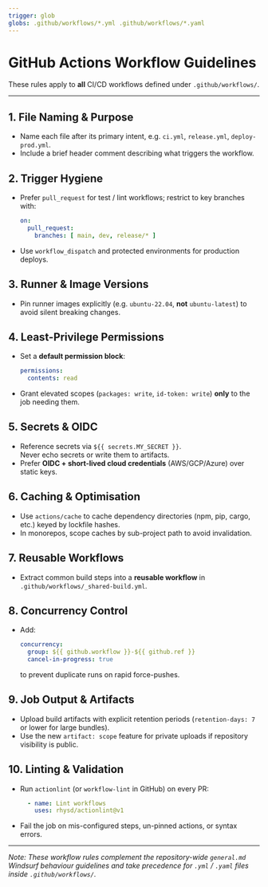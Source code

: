 ```yaml
---
trigger: glob
globs: .github/workflows/*.yml .github/workflows/*.yaml
---
```


# GitHub Actions Workflow Guidelines

These rules apply to **all** CI/CD workflows defined under `.github/workflows/`.

---

## 1. File Naming & Purpose
- Name each file after its primary intent, e.g. `ci.yml`, `release.yml`, `deploy-prod.yml`.
- Include a brief header comment describing what triggers the workflow.

## 2. Trigger Hygiene
- Prefer `pull_request` for test / lint workflows; restrict to key branches with:
  ```yaml
  on:
    pull_request:
      branches: [ main, dev, release/* ]
  ```
- Use `workflow_dispatch` and protected environments for production deploys.

## 3. Runner & Image Versions
- Pin runner images explicitly (e.g. `ubuntu-22.04`, **not** `ubuntu-latest`) to avoid silent breaking changes.


## 4. Least-Privilege Permissions
- Set a **default permission block**:
  ```yaml
  permissions:
    contents: read
  ```
- Grant elevated scopes (`packages: write`, `id-token: write`) **only** to the job needing them.

## 5. Secrets & OIDC
- Reference secrets via `${{ secrets.MY_SECRET }}`.  
  Never echo secrets or write them to artifacts.
- Prefer **OIDC + short-lived cloud credentials** (AWS/GCP/Azure) over static keys.

## 6. Caching & Optimisation
- Use `actions/cache` to cache dependency directories (npm, pip, cargo, etc.) keyed by lockfile hashes.
- In monorepos, scope caches by sub-project path to avoid invalidation.

## 7. Reusable Workflows
- Extract common build steps into a **reusable workflow** in `.github/workflows/_shared-build.yml`.

## 8. Concurrency Control
- Add:
  ```yaml
  concurrency:
    group: ${{ github.workflow }}-${{ github.ref }}
    cancel-in-progress: true
  ```
  to prevent duplicate runs on rapid force-pushes.

## 9. Job Output & Artifacts
- Upload build artifacts with explicit retention periods (`retention-days: 7` or lower for large bundles).
- Use the new `artifact: scope` feature for private uploads if repository visibility is public.

## 10. Linting & Validation
- Run `actionlint` (or `workflow-lint` in GitHub) on every PR:
  ```yaml
    - name: Lint workflows
      uses: rhysd/actionlint@v1
  ```
- Fail the job on mis-configured steps, un-pinned actions, or syntax errors.

---

_Note: These workflow rules complement the repository-wide `general.md` Windsurf behaviour guidelines and take precedence for `.yml` / `.yaml` files inside `.github/workflows/`._
